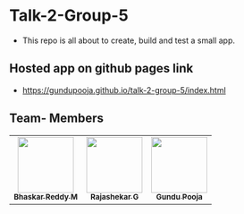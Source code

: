 # Talk-2-Group-5
- This repo is all about to create, build and test a small app.

## Hosted app on github pages link
 - https://gundupooja.github.io/talk-2-group-5/index.html
 
## Team- Members
<table>
<td align="center"><a href="https://github.com/Bhaskar2909"><img src="https://avatars.githubusercontent.com/u/60013714?s=400&u=acd92b4e2b14cd3a5c6930878eadae21ccf74cb3&v=4" width="100px;" alt=""/><br /><sub><b>Bhaskar Reddy M</b></sub></a><br /></td>
 <td align="center"><a href="https://github.com/Rajshekar2641"><img src="https://avatars.githubusercontent.com/u/60024301?s=400&u=b6e5f59a48a3b7d697025c824e866fac05e95541&v=4" width="100px;" alt=""/><br /><sub><b>Rajashekar G</b></sub></a><br /></td>
 <td align="center"><a href="https://github.com/GUNDUPOOJA"><img src="https://avatars.githubusercontent.com/u/60015515?s=400&u=a691ffb3d3f0d5b6668835340aa29ca8599d7667&v=4" width="100px;" alt=""/><br /><sub><b>Gundu Pooja</b></sub></a><br /></td></table>
  
 
